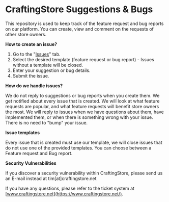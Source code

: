# CraftingStore Suggestions & Bugs

This repository is used to keep track of the feature request and bug reports on our platform. You can create, view and comment on the requests of other store owners.

**How to create an issue?**
1) Go to the "[Issues](https://github.com/CraftingStore/Suggestions/issues)" tab.
2) Select the desired template (feature request or bug report) - Issues without a template will be closed.
3) Enter your suggestion or bug details.
4) Submit the issue.

**How do we handle issues?**

We do not reply to suggestions or bug reports when you create them. We get notified about every issue that is created. We will look at what feature requests are popular, and what feature requests will benefit store owners the most. We will reply to issues when we have questions about them, have implemented them, or when there is something wrong with your issue. There is no need to "bump" your issue.

**Issue templates**

Every issue that is created must use our template, we will close issues that do not use one of the provided templates. You can choose between a Feature request and Bug report.

**Security Vulnerabilities**

If you discover a security vulnerability within CraftingStore, please send us an E-mail instead at tim[at]craftingstore.net

If you have any questions, please refer to the ticket system at [www.craftingstore.net](https://www.craftingstore.net/).
